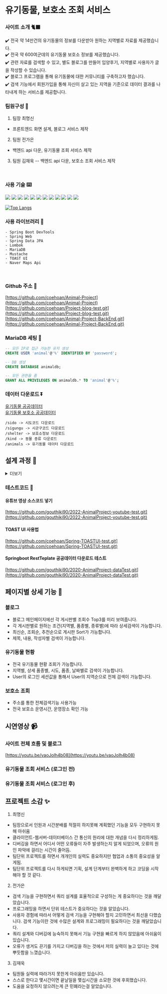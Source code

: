 # 유기동물, 보호소 조회 서비스
### 사이트 소개 🐈‍⬛
✔️ 전국 약 14만건의 유기동물의 정보를 다운받아 원하는 지역별로 자료를 제공했습니다.<br>
✔️ 전국 약 600여군데의 유기동물 보호소 정보를 제공했습니다.<br>
✔️ 관련 자료를 검색할 수 있고, 별도 블로그를 만들어 입양후기, 지역별로 사용자가 글을 작성할 수 있습니다.<br>
✔️ 블로그 프로그램을 통해 유기동물에 대한 커뮤니티를 구축하고자 했습니다.<br>
✔️ 검색 기능에서 회원가입을 통해 자신이 살고 있는 지역을 기준으로 데이터 결과를 나타내게 하는 서비스를 제공합니다.<br>


### 팀원구성 👥

1. 팀장 최명신
- 프론트엔드 화면 설계, 블로그 서비스 제작
2. 팀원 전가은
- 백엔드 api 다운, 유기동물 조회 서비스 제작
3. 팀원 김재욱
-- 백엔드 api 다운, 보호소 조회 서비스 제작
<br>

### 사용 기술 ⌨️
<img src="https://img.shields.io/badge/-Java-007396"/>  <img src="https://img.shields.io/badge/-Spring-6DB33F"/>  <img src="https://img.shields.io/badge/-Apach%20Tomcat-F8DC75"/> <img src="https://img.shields.io/badge/-MariaDB-071D49"/> 
<img src="https://img.shields.io/badge/-HTML5-E34F26"/> <img src="https://img.shields.io/badge/-CSS-1572B6"/> <img src="https://img.shields.io/badge/-JavaScript-F7DF1E"/> <img src="https://img.shields.io/badge/-JQuery-0769AD"/> 
<img src="https://img.shields.io/badge/-Github-181717"/> <img src="https://img.shields.io/badge/-Git-F05032"/> <img src="https://img.shields.io/badge/-FontAwesome-528DD7"/> <img src="https://img.shields.io/badge/-BootStrap-7952B3"/> 

[![Top Langs](https://github-readme-stats.vercel.app/api/top-langs/?username=coehoan&layout=compact)](https://github.com/anuraghazra/github-readme-stats)
<br>

### 사용 라이브러리 🍎
```
- Spring Boot DevTools
- Spring Web
- Spring Data JPA
- Lombok
- MariaDB
- Mustache
- TOAST UI
- Naver Maps Api
```
<br>

### Github 주소 🌳
[https://github.com/coehoan/Animal-Project](https://github.com/coehoan/Animal-Project)<br>
[https://github.com/coehoan/Project-blog-test.git](https://github.com/coehoan/Project-blog-test.git)<br>
[https://github.com/coehoan/Animal-Project-BackEnd.git](https://github.com/coehoan/Animal-Project-BackEnd.git)<br>

### MariaDB 세팅 🦭
```sql
-- 모든 IP로 접근 가능한 유저 생성
CREATE USER 'animal'@'%' IDENTIFIED BY 'password';

-- DB 생성
CREATE DATABASE animaldb;

-- 모든 권한을 줌
GRANT ALL PRIVILEGES ON animaldb.* TO 'animal'@'%';
```

### 데이터 다운로드 ⏬
[유기동물 공공데이터](https://www.data.go.kr/tcs/dss/selectApiDataDetailView.do?publicDataPk=15098931)<br>
[유기동물 보호소 공공데이터](https://www.data.go.kr/tcs/dss/selectApiDataDetailView.do?publicDataPk=15035887)
```
/sido -> 시도코드 다운로드
/sigungu -> 시군구코드 다운로드
/shelter -> 보호소정보 다운로드
/kind -> 동물 종류 다운로드
/animals -> 유기동물 데이터 다운로드
```

## 설계 과정 🧰
<details>
<summary>더보기</summary>
<div markdown="1">
### ERD
![ERD](https://user-images.githubusercontent.com/97711652/164983516-ec17bb22-9e93-4303-80f1-53de5b2563ef.png)


### 화면설계
#### 메인페이지
![메인페이지](https://user-images.githubusercontent.com/97711652/164985300-1e07a88a-59f4-47ce-a1de-f857b748a7c0.jpg)
#### 로그인, 회원가입 페이지
![image](https://user-images.githubusercontent.com/97711652/164986027-1ea03be6-b175-4114-b8b5-cad8c9601042.png)

#### 블로그
![블로그메인페이지](https://user-images.githubusercontent.com/97711652/164986070-da9b1a6c-6d10-4e85-abef-a1583268a706.jpg)
![입양후기게시판](https://user-images.githubusercontent.com/97711652/164986080-a5a8faea-523c-4737-b2f7-f19876f6174a.jpg)
![자유게시판](https://user-images.githubusercontent.com/97711652/164986082-f2c2e830-7213-4e29-990d-955107578686.jpg)
![지역별게시판](https://user-images.githubusercontent.com/97711652/164986083-5ae1266e-df12-42c1-9e2f-1d4bf8af45f9.jpg)

#### 유기동물 조회 서비스
![유기동물현황](https://user-images.githubusercontent.com/97711652/164986106-e5ad65a8-4ada-4211-9a12-0f7a40261c81.jpg)

#### 보호소 조회 서비스
![보호소조회](https://user-images.githubusercontent.com/97711652/164986108-5995aaaf-d5f4-4a10-810f-3a3c88a4cce8.jpg)

#### 함께하는이들
![함께하는이들(수의사)](https://user-images.githubusercontent.com/97711652/164986197-ef9d9c0a-58e7-4d9b-9928-a5bcf5369b61.jpg)
![함께하는이들(카라)](https://user-images.githubusercontent.com/97711652/164986199-d1e3431b-8724-40a2-a438-fb264954052b.jpg)
<br>
</div>
</details>



### 테스트코드 🧪
#### 유튜브 영상 소스코드 넣기

[https://github.com/gouthiki90/2022-AnimalProject-youtube-test.git](https://github.com/gouthiki90/2022-AnimalProject-youtube-test.git)

#### TOAST UI 사용법

[https://github.com/coehoan/Spring-TOASTUI-test.git](https://github.com/coehoan/Spring-TOASTUI-test.git)

#### Springboot RestTeplate 공공데이터 다운로드 테스트
[https://github.com/gouthiki90/2020-AnimalProject-dataTest.git](https://github.com/gouthiki90/2020-AnimalProject-dataTest.git)
<br>

## 페이지별 상세 기능 📃
### 블로그
- 블로그 메인페이지에선 각 게시판별 조회수 Top3를 미리 보여줍니다.
- 각 게시판별로 원하는 조건(지역별, 품종별, 종류별)에 따라 상세검색이 가능합니다.
- 최신순, 조회순, 추천순으로 게시판 Sort가 가능합니다.
- 제목, 내용, 작성자별 검색이 가능합니다.

### 유기동물 현황
- 전국 유기동물 현황 조회가 가능합니다.
- 지역별, 상세 품종별, 시도, 품종, 날짜별로 검색이 가능합니다.
- User의 로그인 세션값을 통해서 User의 지역순으로 전체 검색이 가능합니다.

### 보호소 조회
- 주소를 통한 전체검색기능 사용가능
- 전국 보호소 운영시간, 운영장소 확인 가능

## 시연영상 📹
### 사이트 전체 흐름 및 블로그
[https://youtu.be/vaoJolh4b08](https://youtu.be/vaoJolh4b08)
### 유기동물 조회 서비스 (로그인 전)
### 유기동물 조회 서비스 (로그인 후)


## 프로젝트 소감 ✨
1. 최명신
- 팀장으로서 인원과 시간분배를 적절히 하지못해 계획했던 기능을 모두 구현하지 못해 아쉬움
- 클라이언트-웹서버-데이터베이스 간 통신의 원리에 대한 개념을 다시 정리하게됨.
- 디버깅을 하면서 어디서 어떤 오류들이 자주 발생하는지 알게 되었으며, 오류의 원인 파악에 걸리는 시간이 줄어듬.
- 팀단위 프로젝트를 하면서 개개인의 실력도 중요하지만 협업과 소통의 중요성을 알게됨.
- 팀단위 프로젝트를 다시 하게되면 기획, 설계 단계부터 완벽하게 하고 코딩을 시작해야 할 것 같다.

2. 전가은
- 검색 기능을 구현하면서 쿼리 설계를 효율적으로 구성하는 게 중요하다는 것을 깨달았습니다.
- 프로그래밍을 하면서 단위 테스트가 중요하다는 것을 알았습니다.
- 사용자 경험에 따라서 어떻게 검색 기능을 구현해야 할지 고민하면서 최선을 다했습니다. 검색 기능이란 것에 수많은 설계와 프로그래밍이 필요하다는 것을 깨달았습니다.
- 쿼리 설계와 디버깅에 능숙하지 못해서 기능 구현을 빠르게 하지 않았음에 아쉬움이 있습니다.
- 오류가 생겨도 끈기를 가지고 디버깅을 하는 것에서 저의 실력이 늘고 있다는 것에 뿌듯함을 느꼈습니다.

3. 김재욱
- 팀원들 실력에 따라가지 못한게 아쉬움만 있습니다.
- 스스로 한다고 몇시간이면 끝날일을 몇십시간을 소모한 것에 후회했습니다.
- 도움을 요청하지 않으려는게 큰 민폐라는걸 알았습니다.
